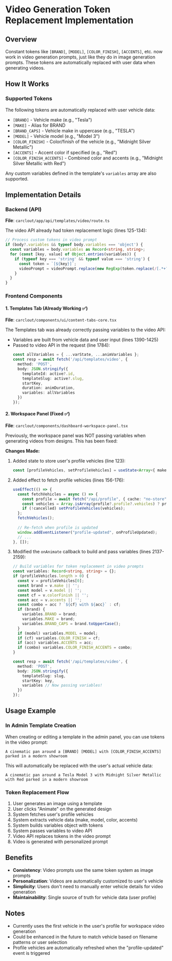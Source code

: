 # Video Generation Token Replacement Implementation

## Overview
Constant tokens like `[BRAND]`, `[MODEL]`, `[COLOR_FINISH]`, `[ACCENTS]`, etc. now work in video generation prompts, just like they do in image generation prompts. These tokens are automatically replaced with user data when generating videos.

## How It Works

### Supported Tokens
The following tokens are automatically replaced with user vehicle data:
- `[BRAND]` - Vehicle make (e.g., "Tesla")
- `[MAKE]` - Alias for BRAND
- `[BRAND_CAPS]` - Vehicle make in uppercase (e.g., "TESLA")
- `[MODEL]` - Vehicle model (e.g., "Model 3")
- `[COLOR_FINISH]` - Color/finish of the vehicle (e.g., "Midnight Silver Metallic")
- `[ACCENTS]` - Accent color if specified (e.g., "Red")
- `[COLOR_FINISH_ACCENTS]` - Combined color and accents (e.g., "Midnight Silver Metallic with Red")

Any custom variables defined in the template's `variables` array are also supported.

## Implementation Details

### Backend (API)
**File**: `carclout/app/api/templates/video/route.ts`

The video API already had token replacement logic (lines 125-134):
```typescript
// Process custom tokens in video prompt
if (body?.variables && typeof body.variables === 'object') {
  const variables = body.variables as Record<string, string>;
  for (const [key, value] of Object.entries(variables)) {
    if (typeof key === 'string' && typeof value === 'string') {
      const token = `[${key}]`;
      videoPrompt = videoPrompt.replace(new RegExp(token.replace(/[.*+?^${}()|[\]\\]/g, '\\$&'), 'g'), value);
    }
  }
}
```

### Frontend Components

#### 1. Templates Tab (Already Working ✅)
**File**: `carclout/components/ui/content-tabs-core.tsx`

The Templates tab was already correctly passing variables to the video API:
- Variables are built from vehicle data and user input (lines 1390-1425)
- Passed to video API in the request (line 1784):
  ```typescript
  const allVariables = { ...varState, ...animVariables };
  const resp = await fetch('/api/templates/video', { 
    method: 'POST', 
    body: JSON.stringify({ 
      templateId: active?.id, 
      templateSlug: active?.slug, 
      startKey, 
      duration: animDuration, 
      variables: allVariables 
    }) 
  });
  ```

#### 2. Workspace Panel (Fixed ✅)
**File**: `carclout/components/dashboard-workspace-panel.tsx`

Previously, the workspace panel was NOT passing variables when generating videos from designs. This has been fixed:

**Changes Made:**
1. Added state to store user's profile vehicles (line 123):
   ```typescript
   const [profileVehicles, setProfileVehicles] = useState<Array<{ make?: string; model?: string; colorFinish?: string; accents?: string; type?: string }>>([]);
   ```

2. Added effect to fetch profile vehicles (lines 156-176):
   ```typescript
   useEffect(() => {
     const fetchVehicles = async () => {
       const profile = await fetch("/api/profile", { cache: "no-store" }).then((r) => r.json());
       const vehicles = Array.isArray(profile?.profile?.vehicles) ? profile.profile.vehicles : [];
       if (!cancelled) setProfileVehicles(vehicles);
     };
     fetchVehicles();
     
     // Re-fetch when profile is updated
     window.addEventListener("profile-updated", onProfileUpdated);
     // ...
   }, []);
   ```

3. Modified the `onAnimate` callback to build and pass variables (lines 2137-2159):
   ```typescript
   // Build variables for token replacement in video prompts
   const variables: Record<string, string> = {};
   if (profileVehicles.length > 0) {
     const v = profileVehicles[0];
     const brand = v.make || '';
     const model = v.model || '';
     const cf = v.colorFinish || '';
     const acc = v.accents || '';
     const combo = acc ? `${cf} with ${acc}` : cf;
     if (brand) {
       variables.BRAND = brand;
       variables.MAKE = brand;
       variables.BRAND_CAPS = brand.toUpperCase();
     }
     if (model) variables.MODEL = model;
     if (cf) variables.COLOR_FINISH = cf;
     if (acc) variables.ACCENTS = acc;
     if (combo) variables.COLOR_FINISH_ACCENTS = combo;
   }
   
   const resp = await fetch('/api/templates/video', { 
     method: 'POST', 
     body: JSON.stringify({ 
       templateSlug: slug, 
       startKey: key, 
       variables // Now passing variables!
     }) 
   });
   ```

## Usage Example

### In Admin Template Creation
When creating or editing a template in the admin panel, you can use tokens in the video prompt:

```
A cinematic pan around a [BRAND] [MODEL] with [COLOR_FINISH_ACCENTS] parked in a modern showroom
```

This will automatically be replaced with the user's actual vehicle data:
```
A cinematic pan around a Tesla Model 3 with Midnight Silver Metallic with Red parked in a modern showroom
```

### Token Replacement Flow
1. User generates an image using a template
2. User clicks "Animate" on the generated design
3. System fetches user's profile vehicles
4. System extracts vehicle data (make, model, color, accents)
5. System builds variables object with tokens
6. System passes variables to video API
7. Video API replaces tokens in the video prompt
8. Video is generated with personalized prompt

## Benefits
- **Consistency**: Video prompts use the same token system as image prompts
- **Personalization**: Videos are automatically customized to user's vehicle
- **Simplicity**: Users don't need to manually enter vehicle details for video generation
- **Maintainability**: Single source of truth for vehicle data (user profile)

## Notes
- Currently uses the first vehicle in the user's profile for workspace video generation
- Could be enhanced in the future to match vehicle based on filename patterns or user selection
- Profile vehicles are automatically refreshed when the "profile-updated" event is triggered

